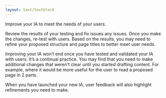 ```yaml
---
layout: text/textblock
---
```

Improve your IA to meet the needs of your users. 

Review the results of your testing and fix issues any issues. Once you make the changes, re-test with users. Based on the results, you may need to refine your proposed structure and page titles to better meet user needs.

Improving your IA won’t end once you have tested and validated your IA with users. It’s a continual practice. You may find that you need to make additional changes that weren’t clear until you started drafting content. For example, where it would be more useful for the user to read a proposed page in 2 parts.

When you have launched your new IA, user feedback will also highlight refinements you need to make.

